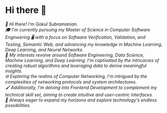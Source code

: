 # Hi there 👋

*👋 Hi there! I'm Gokul Subramanian.*  
*🎓 I'm currently pursuing my Master of Science in Computer Software Engineering 🖥️ with a focus on Software Verification, Validation, and Testing, Semantic Web, and advancing my knowledge in Machine Learning, Deep Learning, and Neural Networks.*  
*🤖 My interests revolve around Software Engineering, Data Science, Machine Learning, and Deep Learning. I'm captivated by the intricacies of creating robust algorithms and leveraging data to derive meaningful insights.*  
*🌐 Exploring the realms of Computer Networking, I'm intrigued by the complexities of networking protocols and system architectures.*  
*🖌️ Additionally, I'm delving into Frontend Development to complement my technical skill set, aiming to create intuitive and user-centric interfaces.*  
*🧠 Always eager to expand my horizons and explore technology's endless possibilities.*
